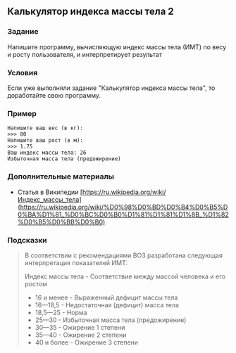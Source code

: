 ## Калькулятор индекса массы тела 2

### Задание

Напишите программу, вычисляющую индекс массы тела (ИМТ) по весу и росту пользователя, и интерпретирует результат 

### Условия

Если уже выполняли задание "Калькулятор индекса массы тела", то доработайте свою программу.

### Пример 

```
Напишите ваш вес (в кг):
>>> 80
Напишите ваш рост (в м):
>>> 1.75
Ваш индекс массы тела: 26
Избыточная масса тела (предожирение)
```

### Дополнительные материалы

* Статья в Википедии [https://ru.wikipedia.org/wiki/Индекс_массы_тела](https://ru.wikipedia.org/wiki/%D0%98%D0%BD%D0%B4%D0%B5%D0%BA%D1%81_%D0%BC%D0%B0%D1%81%D1%81%D1%8B_%D1%82%D0%B5%D0%BB%D0%B0)

### Подсказки

> В соответствии с рекомендациями ВОЗ разработана следующая интерпретация показателей ИМТ:
>
> Индекс массы тела - Соответствие между массой человека и его ростом
> * 16 и менее	- Выраженный дефицит массы тела
> * 16—18,5	- Недостаточная (дефицит) масса тела
> * 18,5—25	- Норма
> * 25—30	- Избыточная масса тела (предожирение)
> * 30—35	- Ожирение 1 степени
> * 35—40	- Ожирение 2 степени
> * 40 и более	- Ожирение 3 степени

